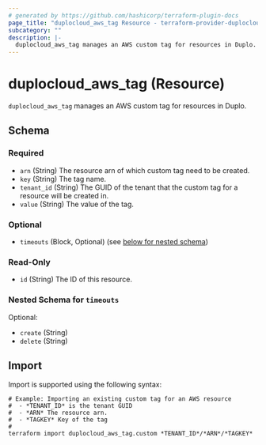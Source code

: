 ```yaml
---
# generated by https://github.com/hashicorp/terraform-plugin-docs
page_title: "duplocloud_aws_tag Resource - terraform-provider-duplocloud"
subcategory: ""
description: |-
  duplocloud_aws_tag manages an AWS custom tag for resources in Duplo.
---
```


# duplocloud_aws_tag (Resource)

`duplocloud_aws_tag` manages an AWS custom tag for resources in Duplo.



<!-- schema generated by tfplugindocs -->
## Schema

### Required

- `arn` (String) The resource arn of which custom tag need to be created.
- `key` (String) The tag name.
- `tenant_id` (String) The GUID of the tenant that the custom tag for a resource will be created in.
- `value` (String) The value of the tag.

### Optional

- `timeouts` (Block, Optional) (see [below for nested schema](#nestedblock--timeouts))

### Read-Only

- `id` (String) The ID of this resource.

<a id="nestedblock--timeouts"></a>
### Nested Schema for `timeouts`

Optional:

- `create` (String)
- `delete` (String)

## Import

Import is supported using the following syntax:

```shell
# Example: Importing an existing custom tag for an AWS resource
#  - *TENANT_ID* is the tenant GUID
#  - *ARN* The resource arn.
#  - *TAGKEY* Key of the tag
#
terraform import duplocloud_aws_tag.custom *TENANT_ID*/*ARN*/*TAGKEY*
```

